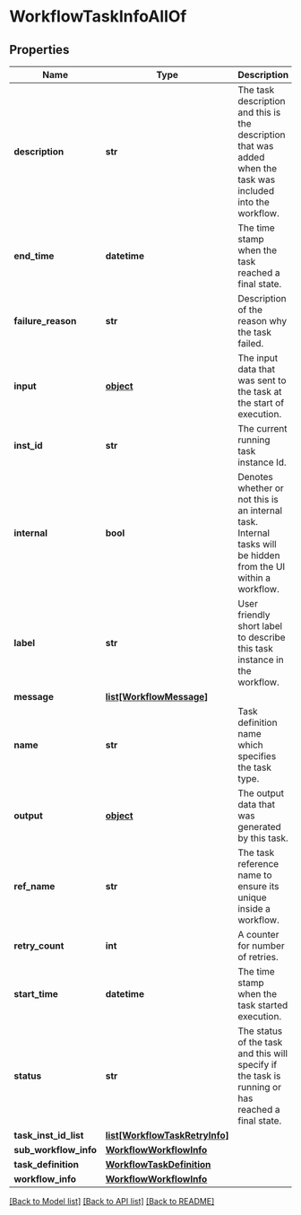 # WorkflowTaskInfoAllOf

## Properties
Name | Type | Description | Notes
------------ | ------------- | ------------- | -------------
**description** | **str** | The task description and this is the description that was added when the task was included into the workflow.   | [optional] [readonly] 
**end_time** | **datetime** | The time stamp when the task reached a final state.   | [optional] [readonly] 
**failure_reason** | **str** | Description of the reason why the task failed.   | [optional] [readonly] 
**input** | [**object**](.md) | The input data that was sent to the task at the start of execution.   | [optional] [readonly] 
**inst_id** | **str** | The current running task instance Id.   | [optional] [readonly] 
**internal** | **bool** | Denotes whether or not this is an internal task.  Internal tasks will be hidden from the UI within a workflow.   | [optional] [readonly] 
**label** | **str** | User friendly short label to describe this task instance in the workflow.   | [optional] [readonly] 
**message** | [**list[WorkflowMessage]**](WorkflowMessage.md) |  | [optional] 
**name** | **str** | Task definition name which specifies the task type.   | [optional] [readonly] 
**output** | [**object**](.md) | The output data that was generated by this task.   | [optional] [readonly] 
**ref_name** | **str** | The task reference name to ensure its unique inside a workflow.   | [optional] [readonly] 
**retry_count** | **int** | A counter for number of retries.   | [optional] [readonly] 
**start_time** | **datetime** | The time stamp when the task started execution.   | [optional] [readonly] 
**status** | **str** | The status of the task and this will specify if the task is running or has reached a final state.   | [optional] 
**task_inst_id_list** | [**list[WorkflowTaskRetryInfo]**](WorkflowTaskRetryInfo.md) |  | [optional] 
**sub_workflow_info** | [**WorkflowWorkflowInfo**](.md) |  | [optional] 
**task_definition** | [**WorkflowTaskDefinition**](.md) |  | [optional] 
**workflow_info** | [**WorkflowWorkflowInfo**](.md) |  | [optional] 

[[Back to Model list]](../README.md#documentation-for-models) [[Back to API list]](../README.md#documentation-for-api-endpoints) [[Back to README]](../README.md)


